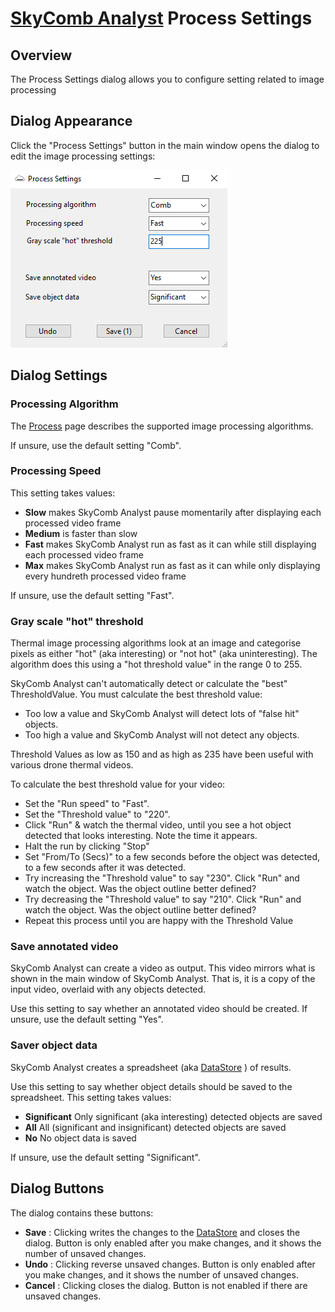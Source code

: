 # [SkyComb Analyst](https://github.com/PhilipQuirke/SkyCombAnalystHelp/blob/main/README.md) Process Settings


## Overview
The Process Settings dialog allows you to configure setting related to image processing 


## Dialog Appearance
Click the "Process Settings" button in the main window opens the dialog to edit the image processing settings:

![Process Settings](./Static/ProcessSettings.png?raw=true "Process Settings")


## Dialog Settings


### Processing Algorithm
The [Process](./Process.md) page describes the supported image processing algorithms. 

If unsure, use the default setting "Comb".


### Processing Speed 
This setting takes values:
- **Slow** makes SkyComb Analyst pause momentarily after displaying each processed video frame  
- **Medium** is faster than slow
- **Fast** makes SkyComb Analyst run as fast as it can while still displaying each processed video frame
- **Max** makes SkyComb Analyst run as fast as it can while only displaying every hundreth processed video frame

If unsure, use the default setting "Fast".


### Gray scale "hot" threshold
Thermal image processing algorithms look at an image and categorise pixels as either "hot" (aka interesting) 
or "not hot" (aka uninteresting). The algorithm does this using a "hot threshold value" in the range 0 to 255. 

SkyComb Analyst can't automatically detect or calculate the "best" ThresholdValue.
You must calculate the best threshold value: 
- Too low a value and SkyComb Analyst will detect lots of "false hit" objects.
- Too high a value and SkyComb Analyst will not detect any objects.

Threshold Values as low as 150 and as high as 235 have been useful with various drone thermal videos.

To calculate the best threshold value for your video:
- Set the "Run speed" to "Fast". 
- Set the "Threshold value" to "220".
- Click "Run" & watch the thermal video, until you see a hot object detected that looks interesting. Note the time it appears.
- Halt the run by clicking "Stop"
- Set "From/To (Secs)" to a few seconds before the object was detected, to a few seconds after it was detected. 
- Try increasing the "Threshold value" to say "230". Click "Run" and watch the object. Was the object outline better defined?
- Try decreasing the "Threshold value" to say "210". Click "Run" and watch the object. Was the object outline better defined?
- Repeat this process until you are happy with the Threshold Value


### Save annotated video
SkyComb Analyst can create a video as output. This video mirrors what is shown in the main window of SkyComb Analyst. That is, it is a copy of the input video, overlaid with any objects detected. 

Use this setting to say whether an annotated video should be created.  If unsure, use the default setting "Yes".


### Saver object data
SkyComb Analyst creates a spreadsheet (aka [DataStore](./DataStore.md) ) of results. 

Use this setting to say whether object details should be saved to the spreadsheet. This setting takes values:
- **Significant** Only significant (aka interesting) detected objects are saved
- **All** All (significant and insignificant) detected objects are saved
- **No** No object data is saved

If unsure, use the default setting "Significant".


## Dialog Buttons
The dialog contains these buttons:
- **Save** : Clicking writes the changes to the [DataStore](./DataStore.md) and closes the dialog. Button is only enabled after you make changes, and it shows the number of unsaved changes.
- **Undo** : Clicking reverse unsaved changes. Button is only enabled after you make changes, and it shows the number of unsaved changes.
- **Cancel** : Clicking closes the dialog. Button is not enabled if there are unsaved changes.
